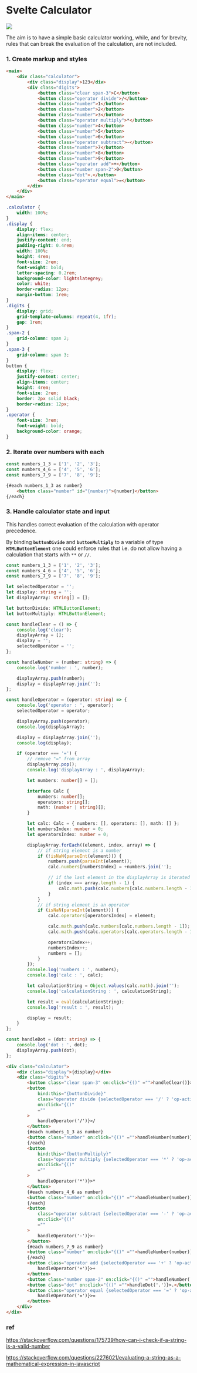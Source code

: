 # Svelte Calculator

<img src="/static/Screenshot_20240226_160922.png">

The aim is to have a simple basic calculator working, while, and for brevity, rules that can break the evaluation of the calculation, are not included.

### 1. Create markup and styles

```html
<main>
	<div class="calculator">
		<div class="display">123</div>
		<div class="digits">
			<button class="clear span-3">C</button>
			<button class="operator divide">/</button>
			<button class="number">1</button>
			<button class="number">2</button>
			<button class="number">3</button>
			<button class="operator multiply">*</button>
			<button class="number">4</button>
			<button class="number">5</button>
			<button class="number">6</button>
			<button class="operator subtract">-</button>
			<button class="number">7</button>
			<button class="number">8</button>
			<button class="number">9</button>
			<button class="operator add">+</button>
			<button class="number span-2">0</button>
			<button class="dot">.</button>
			<button class="operator equal">=</button>
		</div>
	</div>
</main>
```

```css
.calculator {
	width: 100%;
}
.display {
	display: flex;
	align-items: center;
	justify-content: end;
	padding-right: 0.4rem;
	width: 100%;
	height: 4rem;
	font-size: 2rem;
	font-weight: bold;
	letter-spacing: 0.2rem;
	background-color: lightslategrey;
	color: white;
	border-radius: 12px;
	margin-bottom: 1rem;
}
.digits {
	display: grid;
	grid-template-columns: repeat(4, 1fr);
	gap: 1rem;
}
.span-2 {
	grid-column: span 2;
}
.span-3 {
	grid-column: span 3;
}
button {
	display: flex;
	justify-content: center;
	align-items: center;
	height: 4rem;
	font-size: 2rem;
	border: 2px solid black;
	border-radius: 12px;
}
.operator {
	font-size: 3rem;
	font-weight: bold;
	background-color: orange;
}
```

### 2. Iterate over numbers with each

```ts
const numbers_1_3 = ['1', '2', '3'];
const numbers_4_6 = ['4', '5', '6'];
const numbers_7_9 = ['7', '8', '9'];
```

<!-- prettier-ignore -->
```html
{#each numbers_1_3 as number}
	<button class="number" id="{number}">{number}</button>
{/each}
```

### 3. Handle calculator state and input

This handles correct evaluation of the calculation with operator precedence.

By binding **`buttonDivide`** and **`buttonMultiply`** to a variable of type **`HTMLButtonElement`** one could enforce rules that i.e. do not allow having a calculation that starts with `**` or `//`.

```ts
const numbers_1_3 = ['1', '2', '3'];
const numbers_4_6 = ['4', '5', '6'];
const numbers_7_9 = ['7', '8', '9'];

let selectedOperator = '';
let display: string = '';
let displayArray: string[] = [];

let buttonDivide: HTMLButtonElement;
let buttonMultiply: HTMLButtonElement;

const handleClear = () => {
	console.log('clear');
	displayArray = [];
	display = '';
	selectedOperator = '';
};

const handleNumber = (number: string) => {
	console.log('number : ', number);

	displayArray.push(number);
	display = displayArray.join('');
};

const handleOperator = (operator: string) => {
	console.log('operator : ', operator);
	selectedOperator = operator;

	displayArray.push(operator);
	console.log(displayArray);

	display = displayArray.join('');
	console.log(display);

	if (operator === '=') {
		// remove "=" from array
		displayArray.pop();
		console.log('displayArray : ', displayArray);

		let numbers: number[] = [];

		interface Calc {
			numbers: number[];
			operators: string[];
			math: (number | string)[];
		}

		let calc: Calc = { numbers: [], operators: [], math: [] };
		let numbersIndex: number = 0;
		let operatorsIndex: number = 0;

		displayArray.forEach((element, index, array) => {
			// if string element is a number
			if (!isNaN(parseInt(element))) {
				numbers.push(parseInt(element));
				calc.numbers[numbersIndex] = +numbers.join('');

				// if the last element in the displayArray is iterated
				if (index === array.length - 1) {
					calc.math.push(calc.numbers[calc.numbers.length - 1]);
				}
			}
			// if string element is an operator
			if (isNaN(parseInt(element))) {
				calc.operators[operatorsIndex] = element;

				calc.math.push(calc.numbers[calc.numbers.length - 1]);
				calc.math.push(calc.operators[calc.operators.length - 1]);

				operatorsIndex++;
				numbersIndex++;
				numbers = [];
			}
		});
		console.log('numbers : ', numbers);
		console.log('calc : ', calc);

		let calculationString = Object.values(calc.math).join('');
		console.log('calculationString : ', calculationString);

		let result = eval(calculationString);
		console.log('result : ', result);

		display = result;
	}
};

const handleDot = (dot: string) => {
	console.log('dot : ', dot);
	displayArray.push(dot);
};
```

```html
<div class="calculator">
	<div class="display">{display}</div>
	<div class="digits">
		<button class="clear span-3" on:click="{()" ="">handleClear()}>C</button>
		<button
			bind:this="{buttonDivide}"
			class="operator divide {selectedOperator === '/' ? 'op-active' : ''}"
			on:click="{()"
			=""
		>
			handleOperator('/')}>/
		</button>
		{#each numbers_1_3 as number}
		<button class="number" on:click="{()" ="">handleNumber(number)}>{number}</button>
		{/each}
		<button
			bind:this="{buttonMultiply}"
			class="operator multiply {selectedOperator === '*' ? 'op-active' : ''}"
			on:click="{()"
			=""
		>
			handleOperator('*')}>*
		</button>
		{#each numbers_4_6 as number}
		<button class="number" on:click="{()" ="">handleNumber(number)}>{number}</button>
		{/each}
		<button
			class="operator subtract {selectedOperator === '-' ? 'op-active' : ''}"
			on:click="{()"
			=""
		>
			handleOperator('-')}>-
		</button>
		{#each numbers_7_9 as number}
		<button class="number" on:click="{()" ="">handleNumber(number)}>{number}</button>
		{/each}
		<button class="operator add {selectedOperator === '+' ? 'op-active' : ''}" on:click="{()" ="">
			handleOperator('+')}>+
		</button>
		<button class="number span-2" on:click="{()" ="">handleNumber('0')}>0</button>
		<button class="dot" on:click="{()" ="">handleDot('.')}>.</button>
		<button class="operator equal {selectedOperator === '=' ? 'op-active' : ''}" on:click="{()" ="">
			handleOperator('=')}>=
		</button>
	</div>
</div>
```

### ref

<a href="https://stackoverflow.com/questions/175739/how-can-i-check-if-a-string-is-a-valid-number" target="_blank">https://stackoverflow.com/questions/175739/how-can-i-check-if-a-string-is-a-valid-number</a>

<a href="https://stackoverflow.com/questions/2276021/evaluating-a-string-as-a-mathematical-expression-in-javascript" target="_blank">https://stackoverflow.com/questions/2276021/evaluating-a-string-as-a-mathematical-expression-in-javascript</a>
